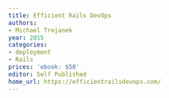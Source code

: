 ```yaml
---
title: Efficient Rails DevOps
authors:
- Michael Trojanek
year: 2015
categories:
- deployment
- Rails
prices: 'ebook: $50'
editor: Self Published
home_url: https://efficientrailsdevops.com/
---
```

